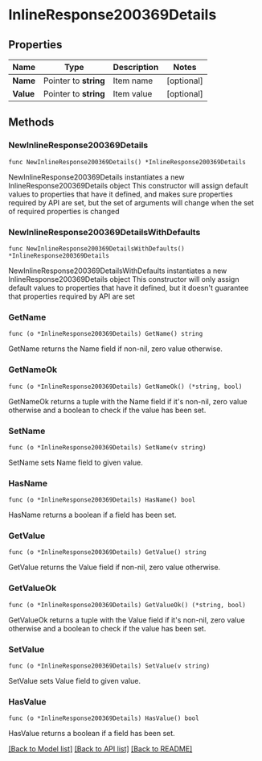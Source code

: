 # InlineResponse200369Details

## Properties

Name | Type | Description | Notes
------------ | ------------- | ------------- | -------------
**Name** | Pointer to **string** | Item name | [optional] 
**Value** | Pointer to **string** | Item value | [optional] 

## Methods

### NewInlineResponse200369Details

`func NewInlineResponse200369Details() *InlineResponse200369Details`

NewInlineResponse200369Details instantiates a new InlineResponse200369Details object
This constructor will assign default values to properties that have it defined,
and makes sure properties required by API are set, but the set of arguments
will change when the set of required properties is changed

### NewInlineResponse200369DetailsWithDefaults

`func NewInlineResponse200369DetailsWithDefaults() *InlineResponse200369Details`

NewInlineResponse200369DetailsWithDefaults instantiates a new InlineResponse200369Details object
This constructor will only assign default values to properties that have it defined,
but it doesn't guarantee that properties required by API are set

### GetName

`func (o *InlineResponse200369Details) GetName() string`

GetName returns the Name field if non-nil, zero value otherwise.

### GetNameOk

`func (o *InlineResponse200369Details) GetNameOk() (*string, bool)`

GetNameOk returns a tuple with the Name field if it's non-nil, zero value otherwise
and a boolean to check if the value has been set.

### SetName

`func (o *InlineResponse200369Details) SetName(v string)`

SetName sets Name field to given value.

### HasName

`func (o *InlineResponse200369Details) HasName() bool`

HasName returns a boolean if a field has been set.

### GetValue

`func (o *InlineResponse200369Details) GetValue() string`

GetValue returns the Value field if non-nil, zero value otherwise.

### GetValueOk

`func (o *InlineResponse200369Details) GetValueOk() (*string, bool)`

GetValueOk returns a tuple with the Value field if it's non-nil, zero value otherwise
and a boolean to check if the value has been set.

### SetValue

`func (o *InlineResponse200369Details) SetValue(v string)`

SetValue sets Value field to given value.

### HasValue

`func (o *InlineResponse200369Details) HasValue() bool`

HasValue returns a boolean if a field has been set.


[[Back to Model list]](../README.md#documentation-for-models) [[Back to API list]](../README.md#documentation-for-api-endpoints) [[Back to README]](../README.md)


